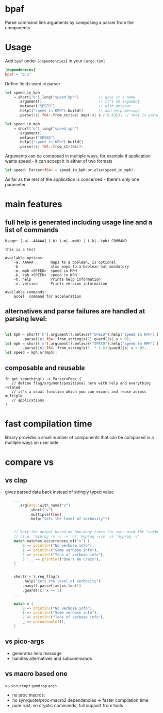 # bpaf

Parse command line arguments by composing a parser from the components

# Usage

Add `bpaf` under `[dependencies]` in your `Cargo.toml`

```toml
[dependencies]
bpaf = "0.1"
```

Define fields used in parser

```rust
let speed_in_kph
    = short('k').long("speed_kph")         // give it a name
      .argument()                          // it's an argument
      .metavar("SPEED")                    // with metavar
      .help(("speed in KPH").build()       // and help message
      .parse(|s| f64::from_str(&s).map(|s| s / 0.62)); // that is parsed from string

let speed_in_mph
    = short('m').long("speed_mph")
      .argument()
      .metavar("SPEED")
      .help(("speed in KPH").build()
      .parse(|s| f64::from_str(&s));
```

Arguments can be composed in multiple ways, for example
if application wants speed - it can accept it in either of two formats

```rust
let speed: Parser<f64> = speed_in_kph.or_else(speed_in_mph);
```

As far as the rest of the application is concerned - there's only one parameter

# main features


## full help is generated including usage line and a list of commands
```
Usage: [-a|--AAAAA] (-b) (-m|--mph) | (-k|--kph) COMMAND

this is a test

Available options:
    -a, AAAAA        maps to a boolean, is optional
    -b               also maps to a boolean but mandatory
    -m, mph <SPEED>  speed in MPH
    -k, kph <SPEED>  speed in KPH
    -h, help         Prints help information
    -v, version      Prints version information

Available commands:
    accel  command for acceleration
```

## alternatives and parse failures are handled at parsing level:

```rust

let kph = short('k').argument().metavar("SPEED").help("speed in KPH").build()
        .parse(|s| f64::from_string(s)?).guard(|s| s > 0);
let mph = short('m').argument().metavar("SPEED").help("speed in MPH").build()
        .parse(|s| f64::from_string(s)?  * 1.6).guard(|s| s > 0);
let speed = kph.or(mph);
```

## composable and reusable
```
fn get_something() -> Parser<Foo> {
   // define flag/argument/positional here with help and everything related
   // it's a usual function which you can export and reuse across multiple
   // applications
}
```


# fast compilation time

library provides a small number of components that can be composed
in a multiple ways on user side


# compare vs

## vs clap

gives parsed data back instead of stringly typed value

```rust
    ...
      .arg(Arg::with_name("v")
           .short("v")
           .multiple(true)
           .help("Sets the level of verbosity"))


    // Vary the output based on how many times the user used the "verbose" flag
    // (i.e. 'myprog -v -v -v' or 'myprog -vvv' vs 'myprog -v'
    match matches.occurrences_of("v") {
        0 => println!("No verbose info"),
        1 => println!("Some verbose info"),
        2 => println!("Tons of verbose info"),
        3 | _ => println!("Don't be crazy"),
    }

```

```rust

    short('v').req_flag()
        .help("Sets the level of verbosity")
        .many().parse(|xs|xs.len())
        .guard(|x| x <= 3)
    ...

    match v {
        0 => println!("No verbose info"),
        1 => println!("Some verbose info"),
        2 => println!("Tons of verbose info"),
        _ => unreachable!(),
    }
```

## vs pico-args

- generates help message
- handles alternatives and subcommands


## vs macro based one

vs `structopt` `gumdrop` `argh`

- no proc macros:
- no syn/quote/proc-macro2 dependencies => faster compilation time
- pure rust, no cryptic commands, full support from tools
